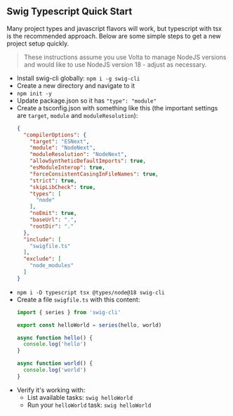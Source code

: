 ## Swig Typescript Quick Start

Many project types and javascript flavors will work, but typescript with tsx is the recommended approach. Below are some simple steps to get a new project setup quickly. 

> These instructions assume you use Volta to manage NodeJS versions and would like to use NodeJS version 18 - adjust as necessary.

- Install swig-cli globally: `npm i -g swig-cli`
- Create a new directory and navigate to it
- `npm init -y`
- Update package.json so it has `"type": "module"`
- Create a tsconfig.json with something like this (the important settings are `target`, `module` and `moduleResolution`):
  ```json
  {
    "compilerOptions": {
      "target": "ESNext",
      "module": "NodeNext",
      "moduleResolution": "NodeNext",
      "allowSyntheticDefaultImports": true,
      "esModuleInterop": true,
      "forceConsistentCasingInFileNames": true,
      "strict": true,
      "skipLibCheck": true,
      "types": [
        "node"
      ],
      "noEmit": true,
      "baseUrl": ".",
      "rootDir": "."
    },
    "include": [
      "swigfile.ts"
    ],
    "exclude": [
      "node_modules"
    ]
  }
  ```
- `npm i -D typescript tsx @types/node@18 swig-cli`
- Create a file `swigfile.ts` with this content:
  ```typescript
  import { series } from 'swig-cli'

  export const helloWorld = series(hello, world)

  async function hello() {
    console.log('hello')
  }

  async function world() {
    console.log('world')
  }
  ```
- Verify it's working with:
  - List available tasks: `swig helloWorld`
  - Run your `helloWorld` task: `swig helloWorld`
